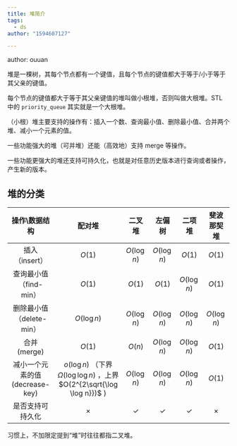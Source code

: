 ```yaml
---
title: 堆简介
tags:
  - ds
author: "1594607127"

---
```


author: ouuan

堆是一棵树，其每个节点都有一个键值，且每个节点的键值都大于等于/小于等于其父亲的键值。

每个节点的键值都大于等于其父亲键值的堆叫做小根堆，否则叫做大根堆。STL 中的 `priority_queue` 其实就是一个大根堆。

（小根）堆主要支持的操作有：插入一个数、查询最小值、删除最小值、合并两个堆、减小一个元素的值。

一些功能强大的堆（可并堆）还能（高效地）支持 merge 等操作。

一些功能更强大的堆还支持可持久化，也就是对任意历史版本进行查询或者操作，产生新的版本。

## 堆的分类

|         操作\\数据结构        |                                    配对堆                                    |       二叉堆      |       左偏树      |       二项堆      |     斐波那契堆     |
| :---------------------: | :-----------------------------------------------------------------------: | :------------: | :------------: | :------------: | :-----------: |
|        插入（insert）       |                                   $O(1)$                                  |   $O(\log n)$  |   $O(\log n)$  |     $O(1)$     |     $O(1)$    |
|     查询最小值（find-min）     |                                   $O(1)$                                  |     $O(1)$     |     $O(1)$     |   $O(\log n)$  |     $O(1)$    |
|    删除最小值（delete-min）    |                                $O(\log n)$                                |   $O(\log n)$  |   $O(\log n)$  |   $O(\log n)$  |  $O(\log n)$  |
|        合并 (merge)       |                                   $O(1)$                                  |     $O(n)$     |   $O(\log n)$  |   $O(\log n)$  |     $O(1)$    |
| 减小一个元素的值 (decrease-key) |  $o(\log n)$ （下界 $\Omega(\log \log n)$ ，上界 $O(2^{2\sqrt{\log \log n}})$ ) |   $O(\log n)$  |   $O(\log n)$  |   $O(\log n)$  |     $O(1)$    |
|         是否支持可持久化        |                                  $\times$                                 |  $\checkmark$  |  $\checkmark$  |  $\checkmark$  |    $\times$   |

习惯上，不加限定提到“堆”时往往都指二叉堆。
